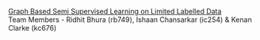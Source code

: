 [Graph Based Semi Supervised Learning on Limited Labelled Data](https://github.coecis.cornell.edu/rb749/orie4741-finalproject) <br>
Team Members - Ridhit Bhura (rb749), Ishaan Chansarkar (ic254) & Kenan Clarke (kc676)
